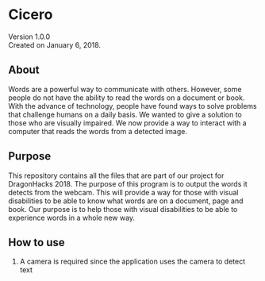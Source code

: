 # Cicero 

Version 1.0.0 <br />
Created on January 6, 2018.

## About

Words are a powerful way to communicate with others. However, some people do not have the ability to read the words on a document or book. With the advance of technology, people have found ways to solve problems that challenge humans on a daily basis. We wanted to give a solution to those who are visually impaired. We now provide a way to interact with a computer that reads the words from a detected image.

## Purpose

This repository contains all the files that are part of our project for DragonHacks 2018. The purpose of this program is to output the words it detects from the webcam. This will provide a way for those with visual disabilities to be able to know what words are on a document, page and book. Our purpose is to help those with visual disabilities to be able to experience words in a whole new way.

## How to use

1. A camera is required since the application uses the camera to detect text
